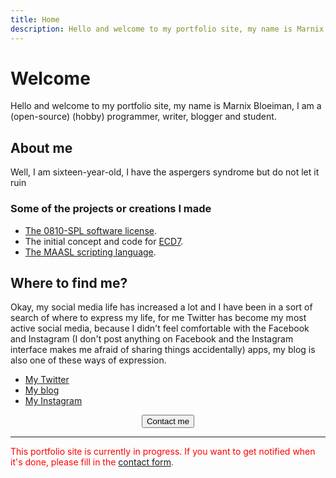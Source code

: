 ```yaml
---
title: Home
description: Hello and welcome to my portfolio site, my name is Marnix Bloeiman, I am a (open-source) (hobby) programmer, writer, blogger and student.
---
```


# Welcome

Hello and welcome to my portfolio site, my name is Marnix Bloeiman, I am a (open-source) (hobby) programmer, writer, blogger and student.

## About me

Well, I am sixteen-year-old, I have the aspergers syndrome but do not let it ruin 

### Some of the projects or creations I made
- [The 0810-SPL software license](https://github.com/Marnix0810/0810-SPL).
- The initial concept and code for [ECD7](https://software0810.wordpress.com/products/encryptcompressmydrive7/).
- [The MAASL scripting language](https://marnix0810.github.io/MAASL-scriptinglanguage/).



## Where to find me?

Okay, my social media life has increased a lot and I have been in a sort of search of where to express my life, for me Twitter has become my most active social media, because I didn't feel comfortable with the Facebook and Instagram (I don't post anything on Facebook and the Instagram interface makes me afraid of sharing things accidentally) apps, my blog is also one of these ways of expression.

- [My Twitter](https://twitter.com/Marnix_B)
- [My blog](https://theblogbymb.wordpress.com/)
- [My Instagram](https://www.instagram.com/Marnix0810/)
<center><a href="https://marnix0810.github.io/contact/"><button>Contact me</button></a></center>






<div><hr><font color="red">This portfolio site is currently in progress. If you want to get notified when it's done, please fill in the <a href="https://marnix0810.github.io/contact/">contact form</a>.</font></div>
